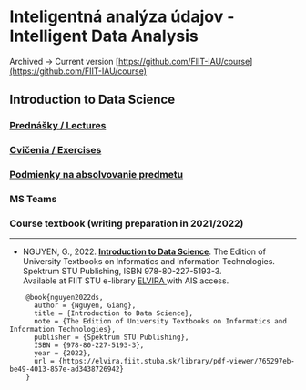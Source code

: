 #  Inteligentná analýza údajov - Intelligent Data Analysis

Archived -> Current version [https://github.com/FIIT-IAU/course](https://github.com/FIIT-IAU/course)

## Introduction to Data Science

### [Prednášky / Lectures](https://github.com/FIIT-IAU/2021-2022/tree/master/prednasky)

### [Cvičenia / Exercises](https://github.com/FIIT-IAU/2021-2022/tree/master/cvicenia)

### [Podmienky na absolvovanie predmetu](https://github.com/FIIT-IAU/2021-2022/blob/main/rozne/README.md) 

### MS Teams

### Course textbook (writing preparation in 2021/2022)
------------

- NGUYEN, G., 2022. **[Introduction to Data Science](https://elvira.fiit.stuba.sk/library/pdf-viewer/765297eb-be49-4013-857e-ad3438726942)**. The Edition of University Textbooks on Informatics and Information Technologies. Spektrum STU Publishing, ISBN 978-80-227-5193-3. <br>Available at FIIT STU e-library [ ELVIRA ](https://elvira.fiit.stuba.sk/) with AIS access.
```
    @book{nguyen2022ds,   
      author = {Nguyen, Giang},  
      title = {Introduction to Data Science},
      note = {The Edition of University Textbooks on Informatics and Information Technologies},
      publisher = {Spektrum STU Publishing},
      ISBN = {978-80-227-5193-3}, 
      year = {2022},
      url = {https://elvira.fiit.stuba.sk/library/pdf-viewer/765297eb-be49-4013-857e-ad3438726942}
    }
```
